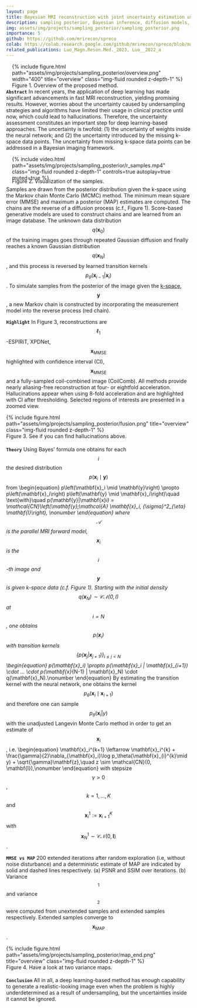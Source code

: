 ```yaml
---
layout: page
title: Bayesian MRI reconstruction with joint uncertainty estimation using diffusion models
description: sampling posterior, Bayesian inference, diffusion models, uncertainty estimation, inverse problem, MR image reconstruction, Monte Carlo, Markov chain
img: assets/img/projects/sampling_posterior/sampling_posterior.png
importance: 5
github: https://github.com/mrirecon/spreco
colab: https://colab.research.google.com/github/mrirecon/spreco/blob/main/examples/scripts/demo_recon.ipynb
related_publications: Luo_Magn.Reson.Med._2023, Luo__2022_a
---
```

<div style="float: right; margin-left: 1rem; margin-bottom: 0rem">
{% include figure.html path="assets/img/projects/sampling_posterior/overview.png" width="400" title="overview" class="img-fluid rounded z-depth-1" %}
<div class="caption_post">
    Figure 1. Overview of the proposed method.
</div>
</div>

**`Abstract`** In recent years, the application of deep
learning has made significant advancements in fast MRI
reconstruction, yielding promising results. However,
worries about the uncertainty caused by undersampling
strategies and algorithms have limited their usage in
clinical practice until now, which could lead to hallucinations. Therefore, the uncertainty
assessment constitutes an important step
for deep learning-based approaches. The uncertainty is twofold:
(1) the uncertainty of weights inside the neural
network; and (2) the uncertainty introduced by the
missing k-space data points. The uncertainty from missing
k-space data points can be addressed in a Bayesian imaging framework. 


<div style="float: right;margin-right: 0rem; margin-left: 1rem; margin-bottom: 0rem; width: auto; ">
{% include video.html path="assets/img/projects/sampling_posterior/r_samples.mp4" class="img-fluid rounded z-depth-1" controls=true autoplay=true muted=true %}
<div class="caption_post" style="margin-bottom: 0.3rem; margin-top: -0.5rem">
    Figure 2. Visualization of the samples.
</div>
</div>

Samples are drawn from the posterior distribution given the k-space using the Markov
chain Monte Carlo (MCMC) method. The minimum mean square error (MMSE)
and maximum a posterior (MAP) estimates are computed. The chains are the reverse of a diffusion process (c.f., Figure 1). Score-based generative models are
used to construct chains and are learned from an image database.
 The unknown data distribution $$q(\mathbf{x}_0)$$ of the training images goes through repeated Gaussian diffusion and
  finally reaches a known Gaussian distribution $$q(\mathbf{x}_N)$$, and this process is reversed by learned transition kernels $$p_\theta(\mathbf{x}_{i-1}|\mathbf{x}_i )$$. To simulate samples from the
  posterior of the image given the [k-space](https://en.wikipedia.org/wiki/K-space_(magnetic_resonance_imaging)), $$\mathbf{y}$$, a new Markov chain is constructed by incorporating the measurement model into the reverse process (red chain).



**`Highlight`** In Figure 3, reconstructions are $$\ell_1$$-ESPIRiT, XPDNet, $$\mathbf{x}_\text{MMSE}$$
highlighted with confidence interval (CI), $$\mathbf{x}_\text{MMSE}$$
and a fully-sampled coil-combined image (CoilComb). All methods provide nearly aliasing-free reconstruction at four- or eightfold acceleration. Hallucinations
appear when using 8-fold acceleration and are highlighted with
CI after thresholding. 
Selected regions of interests are presented in a zoomed view.
<div class="col-sm mt-3 mt-md-0">
{% include figure.html path="assets/img/projects/sampling_posterior/fusion.png" title="overview" class="img-fluid rounded z-depth-1" %}
<div class="caption_post" style="margin-bottom: 1.15rem">
    Figure 3. See if you can find hallucinations above.
</div>
</div>

**`Theory`** Using Bayes' formula one obtains for each $$i$$ the desired distribution $$p\left (\mathbf{x}_i \mid \mathbf{y}\right )$$ from 
\begin{equation}
p\left(\mathbf{x}_i \mid \mathbf{y}\right) \propto p\left(\mathbf{x}_i\right) p\left(\mathbf{y} \mid \mathbf{x}_i\right)\quad \text{with}\quad p(\mathbf{y}|\mathbf{x}_i) = \mathcal{CN}\left(\mathbf{y};\mathcal{A} \mathbf{x}\_i, {\sigma}^2\_{\eta} \mathbf{I}\right), \nonumber
\end{equation}
where $$\mathcal{A}$$ is the parallel MRI forward model, $$\mathbf{x}_i$$ is the $$i$$-th image and $$\mathbf{y}$$ is given k-space data (c.f. Figure 1).
Starting with the initial density $$q(\mathbf{x}_N)\sim \mathcal{CN}(0,I)$$ at $$i=N$$, one obtains $$p(\mathbf{x}_i)$$ with transition kernels $$\{p(\mathbf{x}_j | \mathbf{x}_{j+1})\}_{i \leq j < N}$$ 
\begin{equation}
p(\mathbf{x}\_i) \propto p(\mathbf{x}\_i | \mathbf{x}\_{i+1}) \cdot ... \cdot p(\mathbf{x}_{N-1} | \mathbf{x}_N) \cdot q(\mathbf{x}_N).\nonumber
\end{equation}
By estimating the transition kernel with the neural network, one obtains the kernel $$p_\theta(\mathbf{x}_i \mid \mathbf{x}_{i+1})$$ and therefore one can sample $$p_\theta(\mathbf{x}_i | y)$$ with the unadjusted Langevin Monte Carlo method in order to get an estimate of $$\mathbf{x}_i$$, i.e.
\begin{equation}
\mathbf{x}\_i^{k+1} \leftarrow \mathbf{x}\_i^{k} + \frac{\gamma}{2}\nabla\_{\mathbf{x}\_i}\log p\_\theta(\mathbf{x}\_{i}^{k}\mid y) + \sqrt{\gamma}\mathbf{z},\quad z \sim \mathcal{CN}(0, \mathbf{I}),\nonumber
\end{equation}
with stepsize $$\gamma > 0$$, $$k=1,...,K$$ and $$\mathbf{x}_i^1 := \mathbf{x}^K_{i+1}$$ with $$\mathbf{x}_N^1 \sim \mathcal{CN}(0, \mathbf{I})$$. 

**`MMSE vs MAP`** 200 extended iterations after random exploration (i.e, without noise disturbance) and a deterministic estimate of
      MAP are indicated by solid and dashed lines respectively. (a) PSNR and SSIM over iterations. (b) Variance$$_\text{1}$$ and
      variance$$_\text{2}$$ were computed from unextended samples and extended samples respectively. Extended samples converge to $$\mathbf{x}_\text{MAP}$$.

<div class="col-sm mt-3 mt-md-0">
{% include figure.html path="assets/img/projects/sampling_posterior/map_end.png" title="overview" class="img-fluid rounded z-depth-1" %}
<div class="caption_post" style="margin-bottom: 1.15rem">
    Figure 4. Have a look at two variance maps.
</div>
</div>




**`Conclusion`** All in all, a deep learning-based method has enough
capability to generate a realistic-looking image even when
the problem is highly underdetermined as a result of
undersampling, but the uncertainties inside it cannot be
ignored.